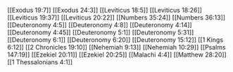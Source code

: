 [[Exodus 19:7]]
[[Exodus 24:3]]
[[Leviticus 18:5]]
[[Leviticus 18:26]]
[[Leviticus 19:37]]
[[Leviticus 20:22]]
[[Numbers 35:24]]
[[Numbers 36:13]]
[[Deuteronomy 4:5]]
[[Deuteronomy 4:8]]
[[Deuteronomy 4:14]]
[[Deuteronomy 4:45]]
[[Deuteronomy 5:1]]
[[Deuteronomy 5:31]]
[[Deuteronomy 6:1]]
[[Deuteronomy 6:20]]
[[Deuteronomy 15:12]]
[[1 Kings 6:12]]
[[2 Chronicles 19:10]]
[[Nehemiah 9:13]]
[[Nehemiah 10:29]]
[[Psalms 147:19]]
[[Ezekiel 20:11]]
[[Ezekiel 20:25]]
[[Malachi 4:4]]
[[Matthew 28:20]]
[[1 Thessalonians 4:1]]
